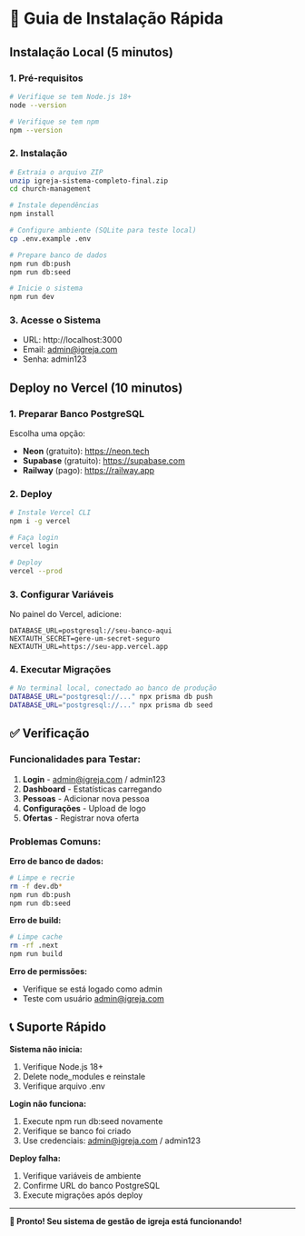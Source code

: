 # 🚀 Guia de Instalação Rápida

## Instalação Local (5 minutos)

### 1. Pré-requisitos
```bash
# Verifique se tem Node.js 18+
node --version

# Verifique se tem npm
npm --version
```

### 2. Instalação
```bash
# Extraia o arquivo ZIP
unzip igreja-sistema-completo-final.zip
cd church-management

# Instale dependências
npm install

# Configure ambiente (SQLite para teste local)
cp .env.example .env

# Prepare banco de dados
npm run db:push
npm run db:seed

# Inicie o sistema
npm run dev
```

### 3. Acesse o Sistema
- URL: http://localhost:3000
- Email: admin@igreja.com
- Senha: admin123

## Deploy no Vercel (10 minutos)

### 1. Preparar Banco PostgreSQL
Escolha uma opção:
- **Neon** (gratuito): https://neon.tech
- **Supabase** (gratuito): https://supabase.com
- **Railway** (pago): https://railway.app

### 2. Deploy
```bash
# Instale Vercel CLI
npm i -g vercel

# Faça login
vercel login

# Deploy
vercel --prod
```

### 3. Configurar Variáveis
No painel do Vercel, adicione:
```
DATABASE_URL=postgresql://seu-banco-aqui
NEXTAUTH_SECRET=gere-um-secret-seguro
NEXTAUTH_URL=https://seu-app.vercel.app
```

### 4. Executar Migrações
```bash
# No terminal local, conectado ao banco de produção
DATABASE_URL="postgresql://..." npx prisma db push
DATABASE_URL="postgresql://..." npx prisma db seed
```

## ✅ Verificação

### Funcionalidades para Testar:
1. **Login** - admin@igreja.com / admin123
2. **Dashboard** - Estatísticas carregando
3. **Pessoas** - Adicionar nova pessoa
4. **Configurações** - Upload de logo
5. **Ofertas** - Registrar nova oferta

### Problemas Comuns:

**Erro de banco de dados:**
```bash
# Limpe e recrie
rm -f dev.db*
npm run db:push
npm run db:seed
```

**Erro de build:**
```bash
# Limpe cache
rm -rf .next
npm run build
```

**Erro de permissões:**
- Verifique se está logado como admin
- Teste com usuário admin@igreja.com

## 📞 Suporte Rápido

**Sistema não inicia:**
1. Verifique Node.js 18+
2. Delete node_modules e reinstale
3. Verifique arquivo .env

**Login não funciona:**
1. Execute npm run db:seed novamente
2. Verifique se banco foi criado
3. Use credenciais: admin@igreja.com / admin123

**Deploy falha:**
1. Verifique variáveis de ambiente
2. Confirme URL do banco PostgreSQL
3. Execute migrações após deploy

---

**🎉 Pronto! Seu sistema de gestão de igreja está funcionando!**
